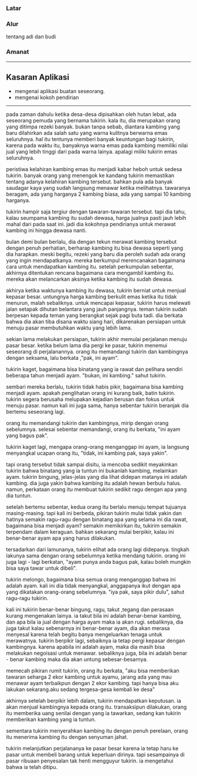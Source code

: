 ### Latar


### Alur

tentang adi dan budi

### Amanat



----------- 
## Kasaran Aplikasi
+ mengenai aplikasi buatan seseorang.
+ mengenai kokoh pendirian

-----
pada zaman dahulu ketika desa-desa dipisahkan oleh hutan lebat, ada seseorang pemuda yang bernama tukirin. kala itu, dia merupakan orang yang ditimpa rezeki banyak. bukan tanpa sebab, diantara kambing yang baru dilahirkan ada salah satu yang warna kulitnya berwarna emas seluruhnya. hal itu tentunya memberi banyak keuntungan bagi tukirin, karena pada waktu itu, banyaknya warna emas pada kambing memiliki nilai jual yang lebih tinggi dari pada warna lainya. apalagi miliki tukirin emas seluruhnya.

peristiwa kelahiran kambing emas itu menjadi kabar heboh untuk sedesa tukirin. banyak orang yang menengok ke kandang tukirin memastikan tentang adanya kelahiran kambing tersebut.  bahkan pula ada banyak saudagar kaya yang sudah langsung menawar ketika melihatnya. tawaranya beragam, ada yang harganya 2 kambing biasa, ada yang sampai 10 kambing harganya.

tukirin hampir saja tergiur dengan tawaran-tawaran tersebut. tapi dia tahu, kalau seumpama kambing itu sudah dewasa, harga jualnya pasti jauh lebih mahal dari pada saat ini. jadi dia kokohnya pendirianya untuk merawat kambing ini hingga dewasa nanti.

bulan demi bulan berlalu, dia dengan tekun merawat kambing tersebut dengan penuh perhatian, berharap kambing itu bisa dewasa seperti yang dia harapkan. meski begitu, rezeki yang baru dia peroleh sudah ada orang yang ingin mendapatkanya. mereka berkumpul merencanakan bagaimana cara untuk mendapatkan kambing itu. setelah perkumpulan sebentar, akhirnya ditentukan rencana bagaimana cara mengambil kambing itu. mereka akan melancarkan aksinya ketika kambing itu sudah dewasa.

akhirya ketika waktunya kambing itu dewasa, tukirin berniat untuk menjual kepasar besar. untungnya harga kambing berkulit emas ketika itu tidak menurun, malah sebaliknya. untuk mencapai kepasar, tukirin harus melewati jalan setapak dihutan belantara yang jauh panjangnya. teman tukirin sudah berpesan kepada teman yang berangkat sejak pagi buta tadi. dia berkata bahwa dia akan tiba disana waktu siang hari, dikarenakan persiapan untuk menuju pasar membutuhkan waktu yang lebih lama.

sekian lama melakukan persiapan, tukirin akhir memulai perjalanan menuju pasar besar.
ketika belum lama dia pergi ke pasar, tukirin menemui seseorang di perjalanannya. orang itu memandangi tukirin dan kambingnya dengan seksama, lalu berkata ,"pak, ini ayam".

tukirin kaget, bagaimana bisa binatang yang ia rawat dan pelihara sendiri beberapa tahun menjadi ayam. "bukan, ini kambing." sahut tukirin.

sembari mereka berlalu, tukirin tidak habis pikir, bagaimana bisa kambing menjadi ayam. apakah penglihatan orang ini kurang baik, batin tukirin. tukirin segera berusaha melupakan kejadian berusan dan fokus untuk menuju pasar. namun kali ini juga sama, hanya sebentar tukirin beranjak dia bertemu seseorang lagi.

orang itu memandangi tukirin dan kambingnya, mirip dengan orang sebelumnya. selesai sebentar memandangi, orang itu berkata, "ini ayam yang bagus pak".

tukirin kaget lagi, mengapa orang-orang menganggap ini ayam, ia langsung menyangkal ucapan orang itu, "tidak, ini kambing pak, saya yakin".

tapi orang tersebut tidak sampai disitu, ia mencoba sedikit meyakinkan tukirin bahwa binatang yang ia tuntun ini bukanlah kambing, melainkan ayam. tukirin bingung, jelas-jelas yang dia lihat didepan matanya ini adalah kambing. dia juga yakin bahwa kambing itu adalah hewan berbulu halus. namun, perkataan orang itu membuat tukirin sedikit ragu dengan apa yang dia tuntun.

setelah bertemu sebentar, kedua orang itu berlalu menuju tempat tujuanya masing-masing. tapi kali ini berbeda, pikiran tukirin mulai tidak yakin dan hatinya semakin ragu-ragu dengan binatang apa yang selama ini dia rawat, bagaimana bisa menjadi ayam? semakin memikirkan itu, tukirim semakin terpendam dalam keraguan. bahkan sekarang mulai berpikir, kalau ini benar-benar ayam apa yang harus dilakukan.

tersadarkan dari lamunanya, tukirin elihat ada orang lagi didepanya. tingkah lakunya sama dengan orang sebelumnya ketika mendang tukirin. orang ini juga lagi - lagi berkatan, "ayam punya anda bagus pak, kalau boleh mungkin bisa saya tawar untuk dibeli".

tukirin melongo, bagaimana bisa semua orang menganggap bahwa ini adalah ayam. kali ini dia tidak menyangkal, anggapanya ikut dengan apa yang dikatakan orang-orang sebelumnya.
"iya pak, saya pikir dulu", sahut ragu-ragu tukirin.

kali ini tukirin benar-benar bingung, ragu, takut ,tegang dan perasaan kurang mengenakan lainya. ia takut bila ini adalah benar-benar kambing, dan apa bila ia jual dengan harga ayam maka ia akan rugi. sebaliknya, dia juga takut kalau sebenarnya ini benar-benar ayam, dia akan merasa menyesal karena telah begitu banya mengeluarkan tenaga untuk merawatnya.  tukirin berpikir lagi, sebaiknya ia tetap pergi kepasar dengan kambingnya. karena apabila ini adalah ayam, maka dia masih bisa melakukan negoisasi untuk menawar. sebaliknya juga, bila ini adalah benar - benar kambing maka dia akan untung sebesar-besarnya.

memecah pikiran rumit tukirin, orang itu berkata, "aku bisa memberikan tawaran seharga 2 ekor kambing untuk ayamu, jarang ada yang mau menawar ayam terbaikpun dengan 2 ekor kambing. tapi hanya bisa aku lakukan sekarang.aku sedang tergesa-gesa kembali ke desa"

akhirnya setelah berpikir lebih dalam, tukirin mendapatkan keputusan. ia akan menjual kambingnya kepada orang itu. transaksipun dilakukan, orang itu memberika uang senilai dengan yang ia tawarkan, sedang kan tukirin memberikan kambing yang ia tuntun. 

sementara tukirin menyerahkan kambing itu dengan penuh perelaan, orang itu menerima kambing itu dengan senyuman jahat. 


tukirin melanjutkan perjalananya ke pasar besar karena ia tetap haru ke pasar untuk membeli barang untuk keperluan dirinya. tapi sesampainya di pasar ribuaan penyesalan tak henti mengguyur tukirin. ia mengetahui bahwa ia telah ditipu. 








